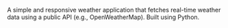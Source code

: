 A simple and responsive weather application that fetches real-time weather data using a public API (e.g., OpenWeatherMap). Built using Python.
